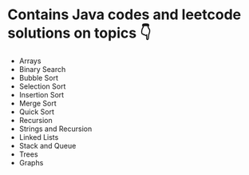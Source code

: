 <h1>Contains Java codes and leetcode solutions on topics 👇</h1>
<ul>
<li>Arrays</li>
<li>Binary Search</li>
<li>Bubble Sort</li>
<li>Selection Sort</li>
<li>Insertion Sort</li>
<li>Merge Sort</li>
<li>Quick Sort</li>
<li>Recursion</li>
<li>Strings and Recursion</li>
<li>Linked Lists</li>
<li>Stack and Queue</li>
<li>Trees</li>
<li>Graphs</li>
</ul>
